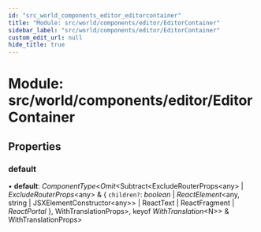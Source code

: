 ```yaml
---
id: "src_world_components_editor_editorcontainer"
title: "Module: src/world/components/editor/EditorContainer"
sidebar_label: "src/world/components/editor/EditorContainer"
custom_edit_url: null
hide_title: true
---
```


# Module: src/world/components/editor/EditorContainer

## Properties

### default

• **default**: *ComponentType*<*Omit*<Subtract<ExcludeRouterProps<any\> \| *ExcludeRouterProps*<any\> & { `children?`: *boolean* \| *ReactElement*<any, string \| JSXElementConstructor<any\>\> \| ReactText \| ReactFragment \| *ReactPortal*  }, WithTranslationProps\>, keyof *WithTranslation*<N\>\> & WithTranslationProps\>
